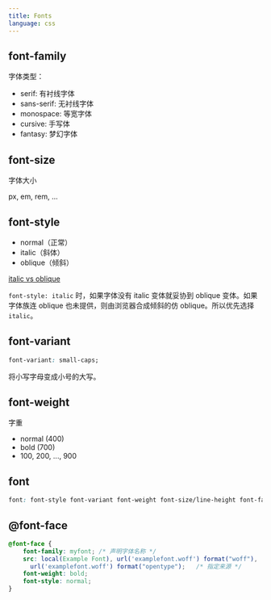 ```yaml
---
title: Fonts
language: css
---
```


## font-family

字体类型：

- serif: 有衬线字体
- sans-serif: 无衬线字体
- monospace: 等宽字体
- cursive: 手写体
- fantasy: 梦幻字体

## font-size

字体大小

px, em, rem, ...

## font-style

- normal（正常）
- italic（斜体）
- oblique（倾斜）

[italic vs oblique](https://www.zhihu.com/question/21443831/answer/18243900)

`font-style: italic` 时，如果字体没有 italic 变体就妥协到 oblique 变体。如果字体族连 oblique 也未提供，则由浏览器合成倾斜的仿 oblique。所以优先选择 `italic`。

## font-variant

```css
font-variant: small-caps;
```

将小写字母变成小号的大写。

## font-weight

字重

- normal (400)
- bold   (700)
- 100, 200, ..., 900

## font

```css
font: font-style font-variant font-weight font-size/line-height font-family;
```

## @font-face

```css
@font-face {
    font-family: myfont; /* 声明字体名称 */
    src: local(Example Font), url('examplefont.woff') format("woff"),
      url('examplefont.woff') format("opentype");   /* 指定来源 */
    font-weight: bold;
    font-style: normal;
}
```

